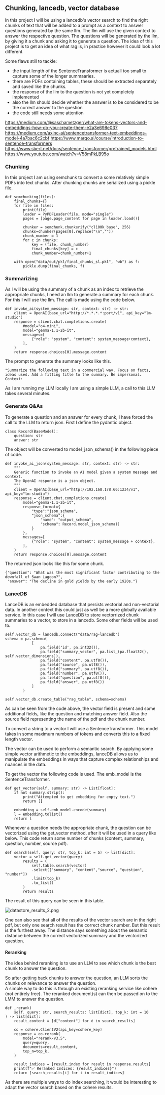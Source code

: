 ## Chunking, lancedb, vector database

In this project I will be using a lancedb's vector search to find the right chunks of text that will be added to a prompt as a context to answer questions generated by the same llm. 
The llm will use the given context to answer the respective question. The questions will be generated by the llm, by giving it a chunk and asking it to generate a question.
The idea of this project is to get an idea of what rag is, in practice however it could look a lot different. 

Some flaws still to tackle: 

- the input length of the SentenceTransformer is actuall too small to capture some of the longer summaaries.
- there are PDFs containing tables, these should be extracted separately and saved like the chunks.
- the response of the llm to the question is not yet completely implemented
- also the llm should decide whether the answer is to be considered to be the correct answer to the question
- the code still needs some attention

https://medium.com/@saschametzger/what-are-tokens-vectors-and-embeddings-how-do-you-create-them-e2a3e698e037
https://medium.com/axinc-ai/sentencetransformer-text-embeddings-model-4a7bac6c2cbf
https://www.marqo.ai/course/introduction-to-sentence-transformers
https://www.sbert.net/docs/sentence_transformer/pretrained_models.html
https://www.youtube.com/watch?v=V58mPkLB95o

### Chunking

In this project I am using semchunk to convert a some relatively simple PDFs into text chunks. 
After chunking chunks are serialized using a pickle file.

```
def semchunking(files):
    final_chunks={}
    for file in files:
        print(file)
        loader = PyPDFLoader(file, mode="single")
        pages = [page.page_content for page in loader.load()]

        chunker = semchunk.chunkerify("cl100k_base", 256)
        chunks=chunker(pages[0].replace("\n",""))
        chunk_number = 1
        for c in chunks:
            key = (file, chunk_number)
            final_chunks[key] = c
            chunk_number=chunk_number+1

    with open("data/out/pkl/final_chunks_sl.pkl", "wb") as f:
        pickle.dump(final_chunks, f)
```

### Summarizing

As I will be using the summary of a chunk as an index to retrieve the appropriate chunks, I need an llm to generate a summary for each chunk.
For this I will use the llm. The call is made using the code below.

```
def invoke_ai(system_message: str, context: str) -> str:
    client = OpenAI(base_url="http://*.*.*.*:port/v1", api_key="lm-studio")
    response = client.chat.completions.create(
        #model="o4-mini",
        model="gemma-1.1-2b-it",
        messages=[
            {"role": "system", "content": system_message+context},
        ],
    )
    return response.choices[0].message.content
```

The prompt to generate the summary looks like this. 

```
"Summarize the following text in a commercial way. Focus on facts, ideas used. Add a fitting title to the summary. Be impersonal.
Context:
```

As I am running my LLM locally I am using a simple LLM, a call to this LLM takes several minutes.

### Generate Q&As

To generate a question and an answer for every chunk, I have forced the call to the LLM to return json.
First I define the pydantic object.

```
class Record(BaseModel):
    question: str
    answer: str
```

The object will be converted to model_json_schema() in the following piece of code.

```
def invoke_ai_json(system_message: str, context: str) -> str:
    """
    Generic function to invoke an AI model given a system message and context. 
    The OpenAI response is a json object.
    """
    client = OpenAI(base_url="http://192.168.178.66:1234/v1", api_key="lm-studio")
    response = client.chat.completions.create(
        model="gemma-1.1-2b-it",
        response_format={
            "type":"json_schema",
            "json_schema":{
                "name": "output_schema",
                "schema": Record.model_json_schema()
            }
        },
        messages=[
            {"role": "system", "content": system_message + context},
        ],
    )
    return response.choices[0].message.content
```

The returned json looks like this for some chunk.

```
{"question": "What was the most significant factor contributing to the downfall of Swan Lagoon?",
 "answer": "The decline in gold yields by the early 1920s."}
```

### LanceDB

LanceDB is an embedded database that persists vectorial and non-vectorial data. In another context this could just as well be a more globally available service. 
In this case I will use LanceDB to store vectorrized chunk summaries to a vector, to store in a lancedb. Some other fields will be used to.

```
self.vector_db = lancedb.connect("data/rag-lancedb")
schema = pa.schema(
            [
                pa.field('id', pa.int32()),
                pa.field("summary_vector", pa.list_(pa.float32(), self.vector_dimensions)),
                pa.field("content", pa.utf8()),
                pa.field("source", pa.utf8()),
                pa.field("summary", pa.utf8()),
                pa.field("number", pa.utf8()),
                pa.field("question", pa.utf8()),
                pa.field("answer", pa.utf8())
            ]
        )

self.vector_db.create_table("rag_table", schema=schema)
```
As can be seen from the code above, the vector field is present and some additional fields, like the question and matching answer field. Also the source field representing the name of the pdf and the chunk number.

To convert a string to a vector I will use a SentenceTransformer. This model takes in some maximum numbers of tokens and converts this to a fixed length vector.

The vector can be used to perform a semantic search. By applying some simple vector arithmetic to the embeddings, lanceDB allows us to manipulate the embeddings in ways that capture complex relationships and nuances in the data.
 
To get the vector the following code is used. The emb_model is the SentenceTransformer.

```
def get_vector(self, summary: str) -> List[float]:
    if not summary.strip():
        print("Attempted to get embedding for empty text.")
        return []

    embedding = self.emb_model.encode(summary)
    l = embedding.tolist()
    return l
```

Whenever a question needs the appropriate chunk, the question can be vectorized using the get_vector method, after it will be used in a query like below.
This code return some number of chunks (content, summary, question, number, source pdf).

```
def search(self, query: str, top_k: int = 5) -> list[dict]:
    vector = self.get_vector(query)
        results = (
            self.table.search(vector)
            .select(["summary", "content","source", "question", "number"])
            .limit(top_k)
            .to_list()
        )
        return results
```

The result of this query can be seen in this table.

![datastore_results_2.png](data/out/eval/datastore_results_2.png)

One can also see that all of the results of the vector search are in the right pdf, but only one search result has the correct chunk number. But this result is the furthest away. 
The distance says something about the semantic distance between the correct vectorized summary and the vectorized question.

#### Reranking

The idea behind reranking is to use an LLM to see which chunk is the best chunk to answer the question.

So after getting back chunks to answer the question, an LLM sorts the chunks on relevance to answer the question.  
A simple way to do this is through an existing reranking service like cohere (not entirely free).
The reranked document(s) can then be passed on to the LMM to answer the question.

```
def _rerank(
    self, query: str, search_results: list[dict], top_k: int = 10
) -> list[dict]:
    result_content = [d["content"] for d in search_results]

    co = cohere.ClientV2(api_key=cohere_key)
    response = co.rerank(
        model="rerank-v3.5",
        query=query,
        documents=result_content,
        top_n=top_k,
    )

    result_indices = [result.index for result in response.results]
    print(f"✅ Reranked Indices: {result_indices}")
    return [search_results[i] for i in result_indices]
```


As there are multiple ways to do index searching, it would be interesting to adapt the vector search based on the cohere results.